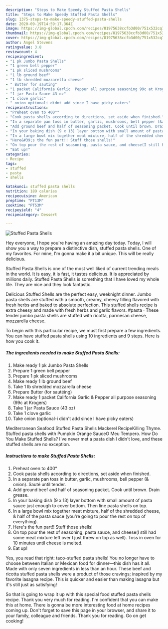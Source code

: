 ```yaml
---
description: "Steps to Make Speedy Stuffed Pasta Shells"
title: "Steps to Make Speedy Stuffed Pasta Shells"
slug: 1375-steps-to-make-speedy-stuffed-pasta-shells
date: 2020-09-19T14:59:17.364Z
image: https://img-global.cpcdn.com/recipes/81975638ccfb3d00/751x532cq70/stuffed-pasta-shells-recipe-main-photo.jpg
thumbnail: https://img-global.cpcdn.com/recipes/81975638ccfb3d00/751x532cq70/stuffed-pasta-shells-recipe-main-photo.jpg
cover: https://img-global.cpcdn.com/recipes/81975638ccfb3d00/751x532cq70/stuffed-pasta-shells-recipe-main-photo.jpg
author: Angel Stevens
ratingvalue: 3.8
reviewcount: 4
recipeingredient:
- "1 pk Jumbo Pasta Shells"
- "1 green bell pepper"
- "1 pk sliced mushrooms"
- "1 lb ground beef"
- "1 lb shredded mozzarella cheese"
- " Butter for sauting"
- "1 packet California Garlic  Pepper all purpose seasoning 99c at Krogers"
- "1 jar Pasta Sauce 43 oz"
- "1 clove garlic"
- " onion optionali didnt add since I have picky eaters"
recipeinstructions:
- "Preheat oven to 400°"
- "Cook pasta shells according to directions, set aside when finished."
- "In a separate pan toss in butter, garlic, mushrooms, bell pepper (&amp; onion). Sauté until tender."
- "Add ground beef and half of seasoning packet. Cook until brown. Drain grease."
- "In your baking dish (9 x 13) layer bottom with small amount of pasta sauce just enough to cover bottom. Then line pasta shells on top."
- "In a large bowl mix together meat mixture, half of the shredded cheese, &amp; half of the pasta sauce (you&#39;re going to pour the rest on top of everything)."
- "Here&#39;s the fun part!! Stuff those shells!"
- "On top pour the rest of seasoning, pasta sauce, and cheese(I still had some meat mixture left over I just threw on top as well). Toss in oven for 10 minutes until cheese is melted."
- "Eat up!"
categories:
- Recipe
tags:
- stuffed
- pasta
- shells

katakunci: stuffed pasta shells 
nutrition: 189 calories
recipecuisine: American
preptime: "PT13M"
cooktime: "PT53M"
recipeyield: "4"
recipecategory: Dessert

---
```



![Stuffed Pasta Shells](https://img-global.cpcdn.com/recipes/81975638ccfb3d00/751x532cq70/stuffed-pasta-shells-recipe-main-photo.jpg)

Hey everyone, I hope you're having an amazing day today. Today, I will show you a way to prepare a distinctive dish, stuffed pasta shells. One of my favorites. For mine, I'm gonna make it a bit unique. This will be really delicious.

Stuffed Pasta Shells is one of the most well liked of current trending meals in the world. It is easy, it is fast, it tastes delicious. It is appreciated by millions daily. Stuffed Pasta Shells is something that I have loved my whole life. They are nice and they look fantastic.

Delicious Stuffed Shells are the perfect easy, weeknight dinner. Jumbo pasta shells are stuffed with a smooth, creamy, cheesy filling flavored with fresh herbs and baked to absolute perfection. This stuffed shells recipe is extra cheesy and made with fresh herbs and garlic flavors. #pasta · These tender jumbo pasta shells are stuffed with ricotta, parmesan cheese, mozzarella cheese.


To begin with this particular recipe, we must first prepare a few ingredients. You can have stuffed pasta shells using 10 ingredients and 9 steps. Here is how you cook it.

<!--inarticleads1-->

##### The ingredients needed to make Stuffed Pasta Shells:

1. Make ready 1 pk Jumbo Pasta Shells
1. Prepare 1 green bell pepper
1. Prepare 1 pk sliced mushrooms
1. Make ready 1 lb ground beef
1. Take 1 lb shredded mozzarella cheese
1. Prepare  Butter (for sautéing)
1. Make ready 1 packet California Garlic &amp; Pepper all purpose seasoning (99c at Krogers)
1. Take 1 jar Pasta Sauce (43 oz)
1. Take 1 clove garlic
1. Take  onion (optional-i didn&#39;t add since I have picky eaters)


Mediterranean Seafood Stuffed Pasta Shells Mackerel RecipeKilling Thyme. Stuffed pasta shells with Pumpkin Orange SauceO Meu Tempero. How Do You Make Stuffed Shells? I&#39;ve never met a pasta dish I didn&#39;t love, and these stuffed shells are no exception. 

<!--inarticleads2-->

##### Instructions to make Stuffed Pasta Shells:

1. Preheat oven to 400°
1. Cook pasta shells according to directions, set aside when finished.
1. In a separate pan toss in butter, garlic, mushrooms, bell pepper (&amp; onion). Sauté until tender.
1. Add ground beef and half of seasoning packet. Cook until brown. Drain grease.
1. In your baking dish (9 x 13) layer bottom with small amount of pasta sauce just enough to cover bottom. Then line pasta shells on top.
1. In a large bowl mix together meat mixture, half of the shredded cheese, &amp; half of the pasta sauce (you&#39;re going to pour the rest on top of everything).
1. Here&#39;s the fun part!! Stuff those shells!
1. On top pour the rest of seasoning, pasta sauce, and cheese(I still had some meat mixture left over I just threw on top as well). Toss in oven for 10 minutes until cheese is melted.
1. Eat up!


Yes, you read that right: taco-stuffed pasta shells! You no longer have to choose between Italian or Mexican food for dinner—this dish has it all. Made with only seven ingredients in less than an hour. These beef and ricotta stuffed pasta shells were a product of those cravings; inspired by my favorite lasagna recipe. This is quicker and easier than making lasagna but it&#39;s still just as satisfying! 

So that is going to wrap it up with this special food stuffed pasta shells recipe. Thank you very much for reading. I'm confident that you can make this at home. There is gonna be more interesting food at home recipes coming up. Don't forget to save this page in your browser, and share it to your family, colleague and friends. Thank you for reading. Go on get cooking!
